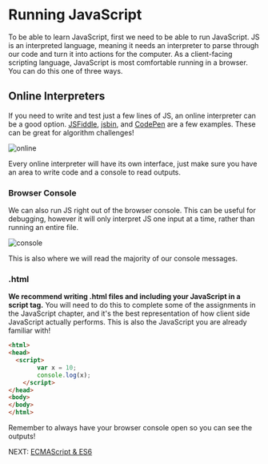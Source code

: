 # Running JavaScript

To be able to learn JavaScript, first we need to be able to run JavaScript. JS is an interpreted language, meaning it needs an interpreter to parse through our code and turn it into actions for the computer. As a client-facing scripting language, JavaScript is most comfortable running in a browser. You can do this one of three ways.

## Online Interpreters

If you need to write and test just a few lines of JS, an online interpreter can be a good option. [JSFiddle](https://jsfiddle.net/), [jsbin](http://jsbin.com/?js,console), and [CodePen](http://codepen.io/) are a few
    examples. These can be great for algorithm challenges!

![online](https://s3.amazonaws.com/General_V88/boomyeah2015/codingdojo/curriculum/content/chapter/online.png)

Every online interpreter will have its own interface, just make sure you have an area to write code and a console to read outputs.

### Browser Console

We can also run JS right out of the browser console. This can be useful for debugging, however it will only interpret JS one input at a time, rather than running an entire file.

![console](https://s3.amazonaws.com/General_V88/boomyeah2015/codingdojo/curriculum/content/chapter/browser_console.png)

This is also where we will read the majority of our console messages.

### .html

**We recommend writing .html files and including your JavaScript in a script tag.** You will need to do this to complete some of the assignments in the JavaScript chapter, and it's the best representation of how client side JavaScript actually performs. This is also the JavaScript you are already familiar with!

``` html
<html>
<head>
  <script>
        var x = 10;
        console.log(x);
    </script>  
</head>
<body>
</body>
</html>
```

Remember to always have your browser console open so you can see the outputs!

NEXT: [ECMAScript & ES6](./es6.md)
